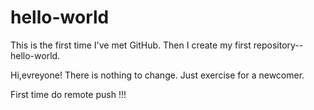 # hello-world
This is the first time I've met GitHub. Then I create my first repository--hello-world.

Hi,evreyone!
There is nothing to change. Just exercise for a newcomer.

First time do remote push !!!
